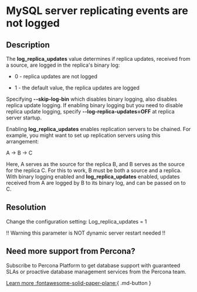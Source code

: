 # MySQL server replicating events are not logged

## Description

The **log_replica_updates** value determines if replica updates, received from a source, are logged in the replica's binary log:

* 0 - replica updates are not logged

* 1 - the default value, the replica updates are logged
  
Specifying **--skip-log-bin** which disables binary logging, also disables replica update logging. If enabling binary logging but you need to disable replica update logging, specify **--log-replica-updates=OFF** at replica server startup.

Enabling **log_replica_updates** enables replication servers to be chained. For example, you might want to set up replication servers using this arrangement:

A -> B -> C

Here, A serves as the source for the replica B, and B serves as the source for the replica C. For this to work, B must be both a source and a replica. With binary logging enabled and **log_replica_updates** enabled, updates received from A are logged by B to its binary log, and can be passed on to C.

## Resolution

Change the configuration setting:
Log_replica_updates = 1

!! Warning this parameter is NOT dynamic server restart needed !!

## Need more support from Percona?

Subscribe to Percona Platform to get database support with guaranteed SLAs or proactive database management services from the Percona team.

[Learn more :fontawesome-solid-paper-plane:](https://per.co.na/subscribe){ .md-button }
